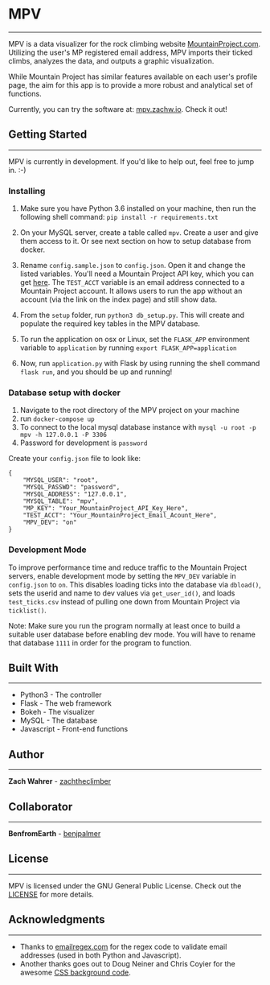 # MPV
---
MPV is a data visualizer for the rock climbing website [MountainProject.com](https://mountainproject.com). Utilizing the user's MP registered email address, MPV imports their ticked climbs, analyzes the data, and outputs a graphic visualization.

While Mountain Project has similar features available on each user's profile page, the aim for this app is to provide a more robust and analytical set of functions.

Currently, you can try the software at: [mpv.zachw.io](https://mpv.zachw.io). Check it out!

## Getting Started
---
MPV is currently in development. If you'd like to help out, feel free to jump in. :-)


### Installing
1. Make sure you have Python 3.6 installed on your machine, then run the following
shell command: `pip install -r requirements.txt`

1. On your MySQL server, create a table called `mpv`. Create a user and give them access to it. Or see next section on how
to setup database from docker.

2. Rename `config.sample.json` to `config.json`. Open it and change the listed variables. You'll need a Mountain Project API key, which you can get [here](https://www.mountainproject.com/data). The `TEST_ACCT` variable is an email address connected to a Mountain Project account. It allows users to run the app without an account (via the link on the index page) and still show data.

3. From the `setup` folder, run `python3 db_setup.py`. This will create and populate the required key tables in the MPV database.

4. To run the application on osx or Linux, set the `FLASK_APP` environment variable to `application` by running `export FLASK_APP=application`

5. Now, run `application.py` with Flask by using running the shell command `flask run`, and you should be up and running!

### Database setup with docker
1. Navigate to the root directory of the MPV project on your machine
2. run `docker-compose up`
3. To connect to the local mysql database instance with `mysql -u root -p mpv -h 127.0.0.1 -P 3306`
4. Password for development is `password`

Create your `config.json` file to look like:
```
{
    "MYSQL_USER": "root",
    "MYSQL_PASSWD": "password",
    "MYSQL_ADDRESS": "127.0.0.1",
    "MYSQL_TABLE": "mpv",
    "MP_KEY": "Your_MountainProject_API_Key_Here",
    "TEST_ACCT": "Your_MountainProject_Email_Acount_Here",
    "MPV_DEV": "on"
}
```

### Development Mode
To improve performance time and reduce traffic to the Mountain Project servers, enable development mode by setting the `MPV_DEV` variable in `config.json` to `on`. This disables loading ticks into the database via `dbload()`, sets the userid and name to dev values via `get_user_id()`, and loads `test_ticks.csv` instead of pulling one down from Mountain Project via `ticklist()`.

Note: Make sure you run the program normally at least once to build a suitable user database before enabling dev mode. You will have to rename that database `1111` in order for the program to function.  

## Built With
---
* Python3 - The controller
* Flask - The web framework
* Bokeh - The visualizer
* MySQL - The database
* Javascript - Front-end functions

## Author
---
**Zach Wahrer** - [zachtheclimber](https://github.com/zachtheclimber)

## Collaborator
---
**BenfromEarth** - [benjpalmer](https://github.com/benjpalmer)

## License
---
MPV is licensed under the GNU General Public License. Check out the [LICENSE](LICENSE) for more details.

## Acknowledgments
---
* Thanks to [emailregex.com](https://emailregex.com/) for the regex code to validate email addresses (used in both Python and Javascript).
* Another thanks goes out to Doug Neiner and Chris Coyier for the awesome [CSS background code](https://css-tricks.com/perfect-full-page-background-image/).
